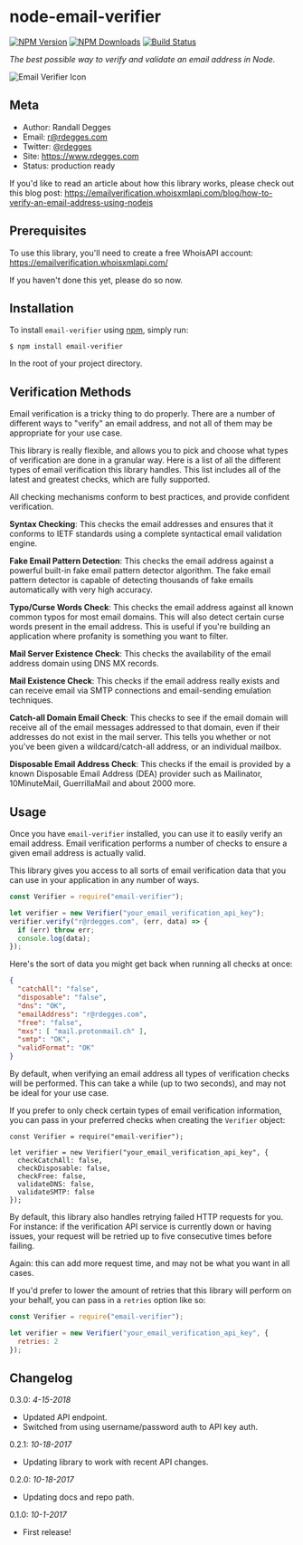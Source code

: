 # node-email-verifier

[![NPM Version](https://img.shields.io/npm/v/email-verifier.svg?style=flat)](https://npmjs.org/package/email-verifier)
[![NPM Downloads](http://img.shields.io/npm/dm/email-verifier.svg?style=flat)](https://npmjs.org/package/email-verifier)
[![Build Status](https://img.shields.io/travis/whois-api-llc/node-email-verifier.svg?style=flat)](https://travis-ci.org/whois-api-llc/node-email-verifier)

*The best possible way to verify and validate an email address in Node.*

![Email Verifier Icon](https://github.com/whois-api-llc/node-email-verifier/raw/master/images/verify-email.png)


## Meta

- Author: Randall Degges
- Email: r@rdegges.com
- Twitter: [@rdegges](https://twitter.com/rdegges)
- Site: https://www.rdegges.com
- Status: production ready

If you'd like to read an article about how this library works, please check out
this blog post:
https://emailverification.whoisxmlapi.com/blog/how-to-verify-an-email-address-using-nodejs


## Prerequisites

To use this library, you'll need to create a free WhoisAPI account:
https://emailverification.whoisxmlapi.com/

If you haven't done this yet, please do so now.


## Installation

To install `email-verifier` using [npm](https://www.npmjs.org/), simply run:

```console
$ npm install email-verifier
```

In the root of your project directory.


## Verification Methods

Email verification is a tricky thing to do properly. There are a number of
different ways to "verify" an email address, and not all of them may be
appropriate for your use case.

This library is really flexible, and allows you to pick and choose what types of
verification are done in a granular way. Here is a list of all the different
types of email verification this library handles. This list includes all of the
latest and greatest checks, which are fully supported.

All checking mechanisms conform to best practices, and provide confident
verification.

**Syntax Checking**: This checks the email addresses and ensures that it
conforms to IETF standards using a complete syntactical email validation engine.

**Fake Email Pattern Detection**: This checks the email address against a
powerful built-in fake email pattern detector algorithm. The fake email pattern
detector is capable of detecting thousands of fake emails automatically with
very high accuracy.

**Typo/Curse Words Check**: This checks the email address against all known
common typos for most email domains. This will also detect certain curse words
present in the email address. This is useful if you're building an application
where profanity is something you want to filter.

**Mail Server Existence Check**: This checks the availability of the email
address domain using DNS MX records.

**Mail Existence Check**: This checks if the email address really exists and can
receive email via SMTP connections and email-sending emulation techniques.

**Catch-all Domain Email Check**: This checks to see if the email domain will
receive all of the email messages addressed to that domain, even if their
addresses do not exist in the mail server. This tells you whether or not you've
been given a wildcard/catch-all address, or an individual mailbox.

**Disposable Email Address Check**: This checks if the email is provided by a
known Disposable Email Address (DEA) provider such as Mailinator, 10MinuteMail,
GuerrillaMail and about 2000 more.


## Usage

Once you have `email-verifier` installed, you can use it to easily verify an
email address. Email verification performs a number of checks to ensure a given
email address is actually valid.

This library gives you access to all sorts of email verification data that you
can use in your application in any number of ways.

```javascript
const Verifier = require("email-verifier");

let verifier = new Verifier("your_email_verification_api_key");
verifier.verify("r@rdegges.com", (err, data) => {
  if (err) throw err;
  console.log(data);
});
```

Here's the sort of data you might get back when running all checks at once:

```json
{
  "catchAll": "false",
  "disposable": "false",
  "dns": "OK",
  "emailAddress": "r@rdegges.com",
  "free": "false",
  "mxs": [ "mail.protonmail.ch" ],
  "smtp": "OK",
  "validFormat": "OK"
}
```

By default, when verifying an email address all types of verification checks
will be performed. This can take a while (up to two seconds), and may not be
ideal for your use case.

If you prefer to only check certain types of email verification information, you
can pass in your preferred checks when creating the `Verifier` object:

```javascript:
const Verifier = require("email-verifier");

let verifier = new Verifier("your_email_verification_api_key", {
  checkCatchAll: false,
  checkDisposable: false,
  checkFree: false,
  validateDNS: false,
  validateSMTP: false
});
```

By default, this library also handles retrying failed HTTP requests for you. For
instance: if the verification API service is currently down or having issues,
your request will be retried up to five consecutive times before failing.

Again: this can add more request time, and may not be what you want in all
cases.

If you'd prefer to lower the amount of retries that this library will perform on
your behalf, you can pass in a `retries` option like so:

```javascript
const Verifier = require("email-verifier");

let verifier = new Verifier("your_email_verification_api_key", {
  retries: 2
});
```


## Changelog

0.3.0: *4-15-2018*

- Updated API endpoint.
- Switched from using username/password auth to API key auth.

0.2.1: *10-18-2017*

- Updating library to work with recent API changes.

0.2.0: *10-18-2017*

- Updating docs and repo path.

0.1.0: *10-1-2017*

- First release!
